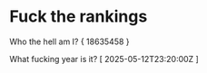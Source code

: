 # Fuck the rankings

Who the hell am I?
{ 18635458 }

What fucking year is it?
[ 2025-05-12T23:20:00Z ]
